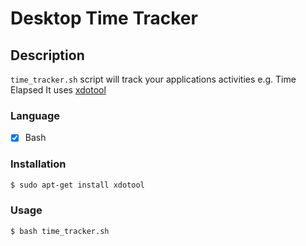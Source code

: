 # Desktop Time Tracker

## Description
`time_tracker.sh` script will track your applications activities e.g. Time Elapsed
It uses [xdotool](https://www.freebsd.org/cgi/man.cgi?query=xdotool&apropos=0&sektion=1&manpath=FreeBSD+8.1-RELEASE+and+Ports&format=html)

### Language
- [X] Bash


### Installation
```bash
$ sudo apt-get install xdotool
```

### Usage
```bash
$ bash time_tracker.sh
```